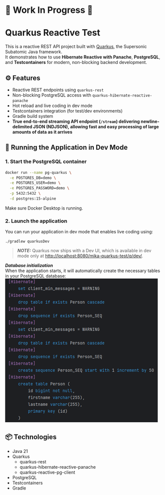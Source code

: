 # 🚧 Work In Progress 🚧

# Quarkus Reactive Test

This is a reactive REST API project built with [Quarkus](https://quarkus.io/), the Supersonic Subatomic Java framework.  
It demonstrates how to use **Hibernate Reactive with Panache**, **PostgreSQL**, and **Testcontainers** for modern, non-blocking backend development.

## ⚙️ Features

- Reactive REST endpoints using `quarkus-rest`
- Non-blocking PostgreSQL access with `quarkus-hibernate-reactive-panache`
- Hot reload and live coding in dev mode
- Testcontainers integration (for test/dev environments)
- Gradle build system
- **True end-to-end streaming API endpoint (`/stream`) delivering newline-delimited JSON (NDJSON), allowing fast and easy processing of large amounts of data as it arrives**

## 🚀 Running the Application in Dev Mode

### 1. Start the PostgreSQL container

```bash
docker run --name pg-quarkus \
  -e POSTGRES_DB=demo \
  -e POSTGRES_USER=demo \
  -e POSTGRES_PASSWORD=demo \
  -p 5432:5432 \
  -d postgres:15-alpine
```

Make sure Docker Desktop is running.

### 2. Launch the application

You can run your application in dev mode that enables live coding using:

```shell script
./gradlew quarkusDev
```

> **_NOTE:_**  Quarkus now ships with a Dev UI, which is available in dev mode only at <http://localhost:8080/mika-quarkus-test/q/dev/>.  

**_Database initialization_**  
When the application starts, it will automatically create the necessary tables in your PostgreSQL database:
![img.png](images/db_create.png)

## 📦 Technologies

- Java 21
- Quarkus
  - quarkus-rest
  - quarkus-hibernate-reactive-panache
  - quarkus-reactive-pg-client
- PostgreSQL
- Testcontainers
- Gradle
